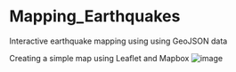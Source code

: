# Mapping_Earthquakes
 Interactive earthquake mapping using using GeoJSON data
 
 Creating a simple map using Leaflet and Mapbox
 ![image](https://user-images.githubusercontent.com/105830645/190936955-504f0403-9bf8-48ee-a6a9-8cabd6d5a936.png)

